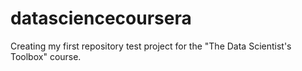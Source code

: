 datasciencecoursera
===================

Creating my first repository test project for the "The Data Scientist's Toolbox" course.
